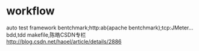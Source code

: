 # workflow

auto test framework
bentchmark;http:ab(apache bentchmark);tcp:JMeter...
bdd,tdd
makefile,陈皓CSDN专栏<http://blog.csdn.net/haoel/article/details/2886>